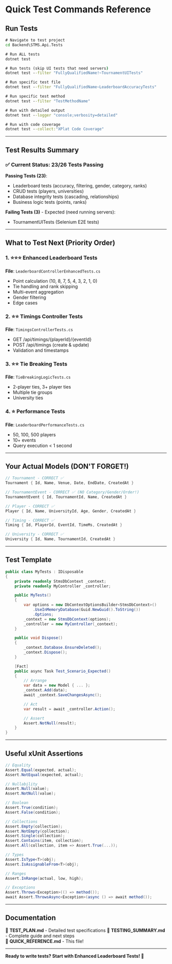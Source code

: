 # Quick Test Commands Reference

## Run Tests

```cmd
# Navigate to test project
cd Backend\STMS.Api.Tests

# Run ALL tests
dotnet test

# Run tests (skip UI tests that need servers)
dotnet test --filter "FullyQualifiedName!~TournamentUITests"

# Run specific test file
dotnet test --filter "FullyQualifiedName~LeaderboardAccuracyTests"

# Run specific test method
dotnet test --filter "TestMethodName"

# Run with detailed output
dotnet test --logger "console;verbosity=detailed"

# Run with code coverage
dotnet test --collect:"XPlat Code Coverage"
```

---

## Test Results Summary

### ✅ Current Status: 23/26 Tests Passing

**Passing Tests (23)**:
- Leaderboard tests (accuracy, filtering, gender, category, ranks)
- CRUD tests (players, universities)  
- Database integrity tests (cascading, relationships)
- Business logic tests (points, ranks)

**Failing Tests (3)** - Expected (need running servers):
- TournamentUITests (Selenium E2E tests)

---

## What to Test Next (Priority Order)

### 1. ⭐⭐⭐ Enhanced Leaderboard Tests
**File**: `LeaderboardControllerEnhancedTests.cs`
- Point calculation (10, 8, 7, 5, 4, 3, 2, 1, 0)
- Tie handling and rank skipping
- Multi-event aggregation
- Gender filtering
- Edge cases

### 2. ⭐⭐ Timings Controller Tests  
**File**: `TimingsControllerTests.cs`
- GET /api/timings/{playerId}/{eventId}
- POST /api/timings (create & update)
- Validation and timestamps

### 3. ⭐⭐ Tie Breaking Tests
**File**: `TieBreakingLogicTests.cs`
- 2-player ties, 3+ player ties
- Multiple tie groups
- University ties

### 4. ⭐ Performance Tests
**File**: `LeaderboardPerformanceTests.cs`
- 50, 100, 500 players
- 10+ events
- Query execution < 1 second

---

## Your Actual Models (DON'T FORGET!)

```csharp
// Tournament - CORRECT ✅
Tournament { Id, Name, Venue, Date, EndDate, CreatedAt }

// TournamentEvent - CORRECT ✅ (NO Category/Gender/Order!)
TournamentEvent { Id, TournamentId, Name, CreatedAt }

// Player - CORRECT ✅
Player { Id, Name, UniversityId, Age, Gender, CreatedAt }

// Timing - CORRECT ✅
Timing { Id, PlayerId, EventId, TimeMs, CreatedAt }

// University - CORRECT ✅
University { Id, Name, TournamentId, CreatedAt }
```

---

## Test Template

```csharp
public class MyTests : IDisposable
{
    private readonly StmsDbContext _context;
    private readonly MyController _controller;

    public MyTests()
    {
        var options = new DbContextOptionsBuilder<StmsDbContext>()
            .UseInMemoryDatabase(Guid.NewGuid().ToString())
            .Options;
        _context = new StmsDbContext(options);
        _controller = new MyController(_context);
    }

    public void Dispose()
    {
        _context.Database.EnsureDeleted();
        _context.Dispose();
    }

    [Fact]
    public async Task Test_Scenario_Expected()
    {
        // Arrange
        var data = new Model { ... };
        _context.Add(data);
        await _context.SaveChangesAsync();

        // Act
        var result = await _controller.Action();

        // Assert
        Assert.NotNull(result);
    }
}
```

---

## Useful xUnit Assertions

```csharp
// Equality
Assert.Equal(expected, actual);
Assert.NotEqual(expected, actual);

// Nullability
Assert.Null(value);
Assert.NotNull(value);

// Boolean
Assert.True(condition);
Assert.False(condition);

// Collections
Assert.Empty(collection);
Assert.NotEmpty(collection);
Assert.Single(collection);
Assert.Contains(item, collection);
Assert.All(collection, item => Assert.True(...));

// Types
Assert.IsType<T>(obj);
Assert.IsAssignableFrom<T>(obj);

// Ranges
Assert.InRange(actual, low, high);

// Exceptions
Assert.Throws<Exception>(() => method());
await Assert.ThrowsAsync<Exception>(async () => await method());
```

---

## Documentation

📄 **TEST_PLAN.md** - Detailed test specifications
📄 **TESTING_SUMMARY.md** - Complete guide and next steps  
📄 **QUICK_REFERENCE.md** - This file!

---

**Ready to write tests? Start with Enhanced Leaderboard Tests! 🚀**
